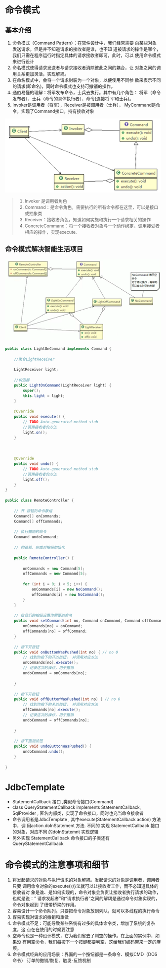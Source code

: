 # 命令模式

## 基本介绍

1) 命令模式（Command Pattern）：在软件设计中，我们经常需要 向某些对象发送请求，但是并不知道请求的接收者是谁，也不知 道被请求的操作是哪个， 我们只需在程序运行时指定具体的请求接收者即可，此时，可以 使用命令模式来进行设计 
2) 命名模式使得请求发送者与请求接收者消除彼此之间的耦合，让 对象之间的调用关系更加灵活，实现解耦。 
3) 在命名模式中，会将一个请求封装为一个对象，以便使用不同参 数来表示不同的请求(即命名)，同时命令模式也支持可撤销的操作。 
4) 通俗易懂的理解：将军发布命令，士兵去执行。其中有几个角色： 将军（命令发布者）、士兵（命令的具体执行者）、命令(连接将 军和士兵)。
5)  Invoker是调用者（将军），Receiver是被调用者（士兵）， MyCommand是命令，实现了Command接口，持有接收对象

![image-20250318152853515](./assets/image-20250318152853515.png)

> 1. Invoker 是调用者角色
> 2. Command：是命令角色，需要执行的所有命令都在这里，可以是接口或抽象类
> 3. Receiver：接收者角色，知道如何实施和执行一个请求相关的操作
> 4. ConcreteCommand：将一个接收者对象与一个动作绑定，调用接受者相应的操作，实现execute.

## 命令模式解决智能生活项目

![image-20250318153917327](./assets/image-20250318153917327.png)

```java
public class LightOnCommand implements Command {

	//聚合LightReceiver
	
	LightReceiver light;
	
	//构造器
	public LightOnCommand(LightReceiver light) {
		super();
		this.light = light;
	}
	
	@Override
	public void execute() {
		// TODO Auto-generated method stub
		//调用接收者的方法
		light.on();
	}

	

	@Override
	public void undo() {
		// TODO Auto-generated method stub
		//调用接收者的方法
		light.off();
	}
}

public class RemoteController {

	// 开 按钮的命令数组
	Command[] onCommands;
	Command[] offCommands;

	// 执行撤销的命令
	Command undoCommand;

	// 构造器，完成对按钮初始化

	public RemoteController() {

		onCommands = new Command[5];
		offCommands = new Command[5];

		for (int i = 0; i < 5; i++) {
			onCommands[i] = new NoCommand();
			offCommands[i] = new NoCommand();
		}
	}

	// 给我们的按钮设置你需要的命令
	public void setCommand(int no, Command onCommand, Command offCommand) {
		onCommands[no] = onCommand;
		offCommands[no] = offCommand;
	}

	// 按下开按钮
	public void onButtonWasPushed(int no) { // no 0
		// 找到你按下的开的按钮， 并调用对应方法
		onCommands[no].execute();
		// 记录这次的操作，用于撤销
		undoCommand = onCommands[no];

	}

	// 按下开按钮
	public void offButtonWasPushed(int no) { // no 0
		// 找到你按下的关的按钮， 并调用对应方法
		offCommands[no].execute();
		// 记录这次的操作，用于撤销
		undoCommand = offCommands[no];

	}
	
	// 按下撤销按钮
	public void undoButtonWasPushed() {
		undoCommand.undo();
	}

}
```

# JdbcTemplate

- StatementCallback 接口 ,类似命令接口(Command)
- class QueryStatementCallback implements StatementCallback, SqlProvider , 匿名内部类，实现了命令接口，同时也充当命令接收者
- 命令调用者是JdbcTemplate , 其中execute(StatementCallback action) 方法中，调 用action.doInStatement 方法.  不同的 实现 StatementCallback 接口的对象，对应不同 的doInStatemnt 实现逻辑
- 另外实现 StatementCallback 命令接口的子类还有 QueryStatementCallback

# 命令模式的注意事项和细节 

1. 将发起请求的对象与执行请求的对象解耦。发起请求的对象是调用者，调用者只要 调用命令对象的execute()方法就可以让接收者工作，而不必知道具体的接收者对 象是谁、是如何实现的，命令对象会负责让接收者执行请求的动作，也就是说：” 请求发起者”和“请求执行者”之间的解耦是通过命令对象实现的，命令对象起到 了纽带桥梁的作用。 
2. 容易设计一个命令队列。只要把命令对象放到列队，就可以多线程的执行命令 
3. 容易实现对请求的撤销和重做 
4. 命令模式不足：可能导致某些系统有过多的具体命令类，增加了系统的复杂度，这 点在在使用的时候要注意 
5. 空命令也是一种设计模式，它为我们省去了判空的操作。在上面的实例中，如果没 有用空命令，我们每按下一个按键都要判空，这给我们编码带来一定的麻烦。 
6.  命令模式经典的应用场景：界面的一个按钮都是一条命令、模拟CMD（DOS命令） 订单的撤销/恢复、触发-反馈机制